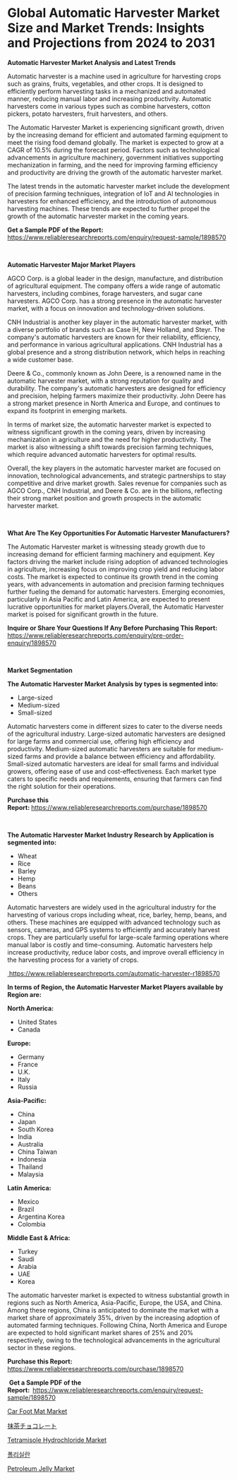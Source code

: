 <p><h1>Global Automatic Harvester Market Size and Market Trends: Insights and Projections from 2024 to 2031</h1></p><p><strong>Automatic Harvester Market Analysis and Latest Trends</strong></p>
<p><p>Automatic harvester is a machine used in agriculture for harvesting crops such as grains, fruits, vegetables, and other crops. It is designed to efficiently perform harvesting tasks in a mechanized and automated manner, reducing manual labor and increasing productivity. Automatic harvesters come in various types such as combine harvesters, cotton pickers, potato harvesters, fruit harvesters, and others.</p><p>The Automatic Harvester Market is experiencing significant growth, driven by the increasing demand for efficient and automated farming equipment to meet the rising food demand globally. The market is expected to grow at a CAGR of 10.5% during the forecast period. Factors such as technological advancements in agriculture machinery, government initiatives supporting mechanization in farming, and the need for improving farming efficiency and productivity are driving the growth of the automatic harvester market.</p><p>The latest trends in the automatic harvester market include the development of precision farming techniques, integration of IoT and AI technologies in harvesters for enhanced efficiency, and the introduction of autonomous harvesting machines. These trends are expected to further propel the growth of the automatic harvester market in the coming years.</p></p>
<p><strong>Get a Sample PDF of the Report:&nbsp;</strong> <a href="https://www.reliableresearchreports.com/enquiry/request-sample/1898570">https://www.reliableresearchreports.com/enquiry/request-sample/1898570</a></p>
<p>&nbsp;</p>
<p><strong>Automatic Harvester Major Market Players</strong></p>
<p><p>AGCO Corp. is a global leader in the design, manufacture, and distribution of agricultural equipment. The company offers a wide range of automatic harvesters, including combines, forage harvesters, and sugar cane harvesters. AGCO Corp. has a strong presence in the automatic harvester market, with a focus on innovation and technology-driven solutions.</p><p>CNH Industrial is another key player in the automatic harvester market, with a diverse portfolio of brands such as Case IH, New Holland, and Steyr. The company's automatic harvesters are known for their reliability, efficiency, and performance in various agricultural applications. CNH Industrial has a global presence and a strong distribution network, which helps in reaching a wide customer base.</p><p>Deere & Co., commonly known as John Deere, is a renowned name in the automatic harvester market, with a strong reputation for quality and durability. The company's automatic harvesters are designed for efficiency and precision, helping farmers maximize their productivity. John Deere has a strong market presence in North America and Europe, and continues to expand its footprint in emerging markets.</p><p>In terms of market size, the automatic harvester market is expected to witness significant growth in the coming years, driven by increasing mechanization in agriculture and the need for higher productivity. The market is also witnessing a shift towards precision farming techniques, which require advanced automatic harvesters for optimal results.</p><p>Overall, the key players in the automatic harvester market are focused on innovation, technological advancements, and strategic partnerships to stay competitive and drive market growth. Sales revenue for companies such as AGCO Corp., CNH Industrial, and Deere & Co. are in the billions, reflecting their strong market position and growth prospects in the automatic harvester market.</p></p>
<p>&nbsp;</p>
<p><strong>What Are The Key Opportunities For Automatic Harvester Manufacturers?</strong></p>
<p><p>The Automatic Harvester market is witnessing steady growth due to increasing demand for efficient farming machinery and equipment. Key factors driving the market include rising adoption of advanced technologies in agriculture, increasing focus on improving crop yield and reducing labor costs. The market is expected to continue its growth trend in the coming years, with advancements in automation and precision farming techniques further fueling the demand for automatic harvesters. Emerging economies, particularly in Asia Pacific and Latin America, are expected to present lucrative opportunities for market players.Overall, the Automatic Harvester market is poised for significant growth in the future.</p></p>
<p><strong>Inquire or Share Your Questions If Any Before Purchasing This Report:</strong> <a href="https://www.reliableresearchreports.com/enquiry/pre-order-enquiry/1898570">https://www.reliableresearchreports.com/enquiry/pre-order-enquiry/1898570</a></p>
<p>&nbsp;</p>
<p><strong>Market Segmentation</strong></p>
<p><strong>The Automatic Harvester Market Analysis by types is segmented into:</strong></p>
<p><ul><li>Large-sized</li><li>Medium-sized</li><li>Small-sized</li></ul></p>
<p><p>Automatic harvesters come in different sizes to cater to the diverse needs of the agricultural industry. Large-sized automatic harvesters are designed for large farms and commercial use, offering high efficiency and productivity. Medium-sized automatic harvesters are suitable for medium-sized farms and provide a balance between efficiency and affordability. Small-sized automatic harvesters are ideal for small farms and individual growers, offering ease of use and cost-effectiveness. Each market type caters to specific needs and requirements, ensuring that farmers can find the right solution for their operations.</p></p>
<p><strong>Purchase this Report:&nbsp;</strong><a href="https://www.reliableresearchreports.com/purchase/1898570">https://www.reliableresearchreports.com/purchase/1898570</a></p>
<p>&nbsp;</p>
<p><strong>The Automatic Harvester Market Industry Research by Application is segmented into:</strong></p>
<p><ul><li>Wheat</li><li>Rice</li><li>Barley</li><li>Hemp</li><li>Beans</li><li>Others</li></ul></p>
<p><p>Automatic harvesters are widely used in the agricultural industry for the harvesting of various crops including wheat, rice, barley, hemp, beans, and others. These machines are equipped with advanced technology such as sensors, cameras, and GPS systems to efficiently and accurately harvest crops. They are particularly useful for large-scale farming operations where manual labor is costly and time-consuming. Automatic harvesters help increase productivity, reduce labor costs, and improve overall efficiency in the harvesting process for a variety of crops.</p></p>
<p><a href="https://www.reliableresearchreports.com/automatic-harvester-r1898570">&nbsp;https://www.reliableresearchreports.com/automatic-harvester-r1898570</a></p>
<p><strong>In terms of Region, the Automatic Harvester Market Players available by Region are:</strong></p>
<p>
    <p> <strong> North America: </strong>
        <ul>
            <li>United States</li>
            <li>Canada</li>
        </ul>
        </p> 
    <p> <strong> Europe: </strong>
        <ul>
            <li>Germany</li>
            <li>France</li>
            <li>U.K.</li>
            <li>Italy</li>
            <li>Russia</li>
        </ul>
        </p> 
    <p> <strong> Asia-Pacific: </strong>
        <ul>
            <li>China</li>
            <li>Japan</li>
            <li>South Korea</li>
            <li>India</li>
            <li>Australia</li>
            <li>China Taiwan</li>
            <li>Indonesia</li>
            <li>Thailand</li>
            <li>Malaysia</li>
        </ul>
        </p> 
    <p> <strong> Latin America: </strong>
        <ul>
            <li>Mexico</li>
            <li>Brazil</li>
            <li>Argentina Korea</li>
            <li>Colombia</li>
        </ul>
        </p> 
    <p> <strong> Middle East & Africa: </strong>
        <ul>
            <li>Turkey</li>
            <li>Saudi</li>
            <li>Arabia</li>
            <li>UAE</li>
            <li>Korea</li>
        </ul>
    </p>
    </p>
<p><p>The automatic harvester market is expected to witness substantial growth in regions such as North America, Asia-Pacific, Europe, the USA, and China. Among these regions, China is anticipated to dominate the market with a market share of approximately 35%, driven by the increasing adoption of automated farming techniques. Following China, North America and Europe are expected to hold significant market shares of 25% and 20% respectively, owing to the technological advancements in the agricultural sector in these regions.</p></p>
<p><strong>Purchase this Report: </strong><a href="https://www.reliableresearchreports.com/purchase/1898570">https://www.reliableresearchreports.com/purchase/1898570</a></p>
<p>&nbsp;<strong>Get a Sample PDF of the Report:&nbsp;&nbsp;</strong><a href="https://www.reliableresearchreports.com/enquiry/request-sample/1898570">https://www.reliableresearchreports.com/enquiry/request-sample/1898570</a></p>
<p><strong></strong></p>
<p><p><a href="https://www.linkedin.com/pulse/car-foot-mat-market-size-furnishes-valuable-information-encompassing-dk0he?trackingId=0A%2FWBUydaeXO3Y2mnrCPmA%3D%3D">Car Foot Mat Market</a></p><p><a href="https://github.com/luffiazaza/Market-Research-Report-List-1/blob/main/755482122113.md">抹茶チョコレート</a></p><p><a href="https://issuu.com/reportprime-2/docs/tetramisole-hydrochloride-market-size-2030.pptx">Tetramisole Hydrochloride Market</a></p><p><a href="https://github.com/PhilToryphy7876567/Market-Research-Report-List-1/blob/main/938361320270.md">폴리실란</a></p><p><a href="https://issuu.com/reportprime-2/docs/petroleum-jelly-market-size-2030.pptx">Petroleum Jelly Market</a></p></p>